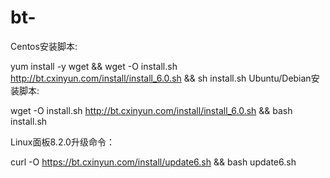 # bt-
Centos安装脚本:

  yum install -y wget && wget -O install.sh http://bt.cxinyun.com/install/install_6.0.sh && sh install.sh
Ubuntu/Debian安装脚本:

wget -O install.sh http://bt.cxinyun.com/install/install_6.0.sh && bash install.sh

Linux面板8.2.0升级命令： 

curl -O https://bt.cxinyun.com/install/update6.sh && bash update6.sh

